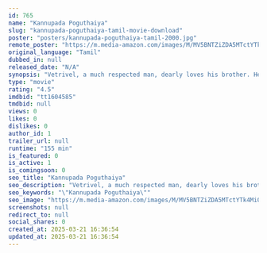 ```yaml
---
id: 765
name: "Kannupada Poguthaiya"
slug: "kannupada-poguthaiya-tamil-movie-download"
poster: "posters/kannupada-poguthaiya-tamil-2000.jpg"
remote_poster: "https://m.media-amazon.com/images/M/MV5BNTZiZDA5MTctYTk4Mi00OWJkLTk5NTUtNTc3NTdkYWZlZjQxXkEyXkFqcGdeQXVyMjA4OTI5NDQ@._V1_SX300.jpg"
original_language: "Tamil"
dubbed_in: null
released_date: "N/A"
synopsis: "Vetrivel, a much respected man, dearly loves his brother. He sacrifices his love when his brother falls for the same girl. But the latter begins to suspect Vetrivel of having an affair with his wife."
type: "movie"
rating: "4.5"
imdbid: "tt1604585"
tmdbid: null
views: 0
likes: 0
dislikes: 0
author_id: 1
trailer_url: null
runtime: "155 min"
is_featured: 0
is_active: 1
is_comingsoon: 0
seo_title: "Kannupada Poguthaiya"
seo_description: "Vetrivel, a much respected man, dearly loves his brother. He sacrifices his love when his brother falls for the same girl. But the latter begins to suspect Vetrivel of having an affair with his wife."
seo_keywords: "\"Kannupada Poguthaiya\""
seo_image: "https://m.media-amazon.com/images/M/MV5BNTZiZDA5MTctYTk4Mi00OWJkLTk5NTUtNTc3NTdkYWZlZjQxXkEyXkFqcGdeQXVyMjA4OTI5NDQ@._V1_SX300.jpg"
screenshots: null
redirect_to: null
social_shares: 0
created_at: 2025-03-21 16:36:54
updated_at: 2025-03-21 16:36:54
---
```


